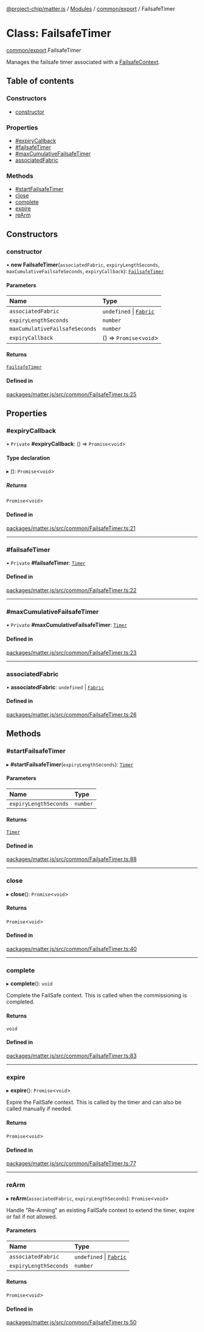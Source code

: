 [@project-chip/matter.js](../README.md) / [Modules](../modules.md) / [common/export](../modules/common_export.md) / FailsafeTimer

# Class: FailsafeTimer

[common/export](../modules/common_export.md).FailsafeTimer

Manages the failsafe timer associated with a [FailsafeContext](common_export.FailsafeContext-1.md).

## Table of contents

### Constructors

- [constructor](common_export.FailsafeTimer.md#constructor)

### Properties

- [#expiryCallback](common_export.FailsafeTimer.md##expirycallback)
- [#failsafeTimer](common_export.FailsafeTimer.md##failsafetimer)
- [#maxCumulativeFailsafeTimer](common_export.FailsafeTimer.md##maxcumulativefailsafetimer)
- [associatedFabric](common_export.FailsafeTimer.md#associatedfabric)

### Methods

- [#startFailsafeTimer](common_export.FailsafeTimer.md##startfailsafetimer)
- [close](common_export.FailsafeTimer.md#close)
- [complete](common_export.FailsafeTimer.md#complete)
- [expire](common_export.FailsafeTimer.md#expire)
- [reArm](common_export.FailsafeTimer.md#rearm)

## Constructors

### constructor

• **new FailsafeTimer**(`associatedFabric`, `expiryLengthSeconds`, `maxCumulativeFailsafeSeconds`, `expiryCallback`): [`FailsafeTimer`](common_export.FailsafeTimer.md)

#### Parameters

| Name | Type |
| :------ | :------ |
| `associatedFabric` | `undefined` \| [`Fabric`](fabric_export.Fabric.md) |
| `expiryLengthSeconds` | `number` |
| `maxCumulativeFailsafeSeconds` | `number` |
| `expiryCallback` | () => `Promise`\<`void`\> |

#### Returns

[`FailsafeTimer`](common_export.FailsafeTimer.md)

#### Defined in

[packages/matter.js/src/common/FailsafeTimer.ts:25](https://github.com/project-chip/matter.js/blob/558e12c94a201592c28c7bc0743705360b3e5ca6/packages/matter.js/src/common/FailsafeTimer.ts#L25)

## Properties

### #expiryCallback

• `Private` **#expiryCallback**: () => `Promise`\<`void`\>

#### Type declaration

▸ (): `Promise`\<`void`\>

##### Returns

`Promise`\<`void`\>

#### Defined in

[packages/matter.js/src/common/FailsafeTimer.ts:21](https://github.com/project-chip/matter.js/blob/558e12c94a201592c28c7bc0743705360b3e5ca6/packages/matter.js/src/common/FailsafeTimer.ts#L21)

___

### #failsafeTimer

• `Private` **#failsafeTimer**: [`Timer`](../interfaces/time_export.Timer.md)

#### Defined in

[packages/matter.js/src/common/FailsafeTimer.ts:22](https://github.com/project-chip/matter.js/blob/558e12c94a201592c28c7bc0743705360b3e5ca6/packages/matter.js/src/common/FailsafeTimer.ts#L22)

___

### #maxCumulativeFailsafeTimer

• `Private` **#maxCumulativeFailsafeTimer**: [`Timer`](../interfaces/time_export.Timer.md)

#### Defined in

[packages/matter.js/src/common/FailsafeTimer.ts:23](https://github.com/project-chip/matter.js/blob/558e12c94a201592c28c7bc0743705360b3e5ca6/packages/matter.js/src/common/FailsafeTimer.ts#L23)

___

### associatedFabric

• **associatedFabric**: `undefined` \| [`Fabric`](fabric_export.Fabric.md)

#### Defined in

[packages/matter.js/src/common/FailsafeTimer.ts:26](https://github.com/project-chip/matter.js/blob/558e12c94a201592c28c7bc0743705360b3e5ca6/packages/matter.js/src/common/FailsafeTimer.ts#L26)

## Methods

### #startFailsafeTimer

▸ **#startFailsafeTimer**(`expiryLengthSeconds`): [`Timer`](../interfaces/time_export.Timer.md)

#### Parameters

| Name | Type |
| :------ | :------ |
| `expiryLengthSeconds` | `number` |

#### Returns

[`Timer`](../interfaces/time_export.Timer.md)

#### Defined in

[packages/matter.js/src/common/FailsafeTimer.ts:88](https://github.com/project-chip/matter.js/blob/558e12c94a201592c28c7bc0743705360b3e5ca6/packages/matter.js/src/common/FailsafeTimer.ts#L88)

___

### close

▸ **close**(): `Promise`\<`void`\>

#### Returns

`Promise`\<`void`\>

#### Defined in

[packages/matter.js/src/common/FailsafeTimer.ts:40](https://github.com/project-chip/matter.js/blob/558e12c94a201592c28c7bc0743705360b3e5ca6/packages/matter.js/src/common/FailsafeTimer.ts#L40)

___

### complete

▸ **complete**(): `void`

Complete the FailSafe context. This is called when the commissioning is completed.

#### Returns

`void`

#### Defined in

[packages/matter.js/src/common/FailsafeTimer.ts:83](https://github.com/project-chip/matter.js/blob/558e12c94a201592c28c7bc0743705360b3e5ca6/packages/matter.js/src/common/FailsafeTimer.ts#L83)

___

### expire

▸ **expire**(): `Promise`\<`void`\>

Expire the FailSafe context. This is called by the timer and can also be called manually if needed.

#### Returns

`Promise`\<`void`\>

#### Defined in

[packages/matter.js/src/common/FailsafeTimer.ts:77](https://github.com/project-chip/matter.js/blob/558e12c94a201592c28c7bc0743705360b3e5ca6/packages/matter.js/src/common/FailsafeTimer.ts#L77)

___

### reArm

▸ **reArm**(`associatedFabric`, `expiryLengthSeconds`): `Promise`\<`void`\>

Handle "Re-Arming" an existing FailSafe context to extend the timer, expire or fail if not allowed.

#### Parameters

| Name | Type |
| :------ | :------ |
| `associatedFabric` | `undefined` \| [`Fabric`](fabric_export.Fabric.md) |
| `expiryLengthSeconds` | `number` |

#### Returns

`Promise`\<`void`\>

#### Defined in

[packages/matter.js/src/common/FailsafeTimer.ts:50](https://github.com/project-chip/matter.js/blob/558e12c94a201592c28c7bc0743705360b3e5ca6/packages/matter.js/src/common/FailsafeTimer.ts#L50)
